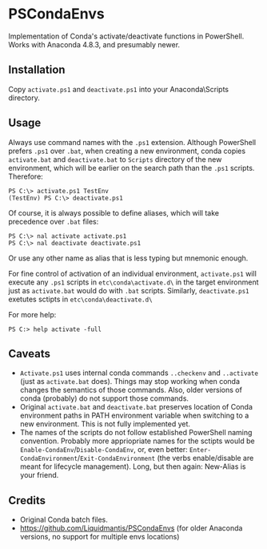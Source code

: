 # PSCondaEnvs

Implementation of Conda's activate/deactivate functions in PowerShell.
Works with Anaconda 4.8.3, and presumably newer.


## Installation

Copy `activate.ps1` and `deactivate.ps1` into your Anaconda\Scripts directory.

## Usage

Always use command names with the `.ps1` extension. 
Although PowerShell prefers `.ps1` over `.bat`, when creating a new environment, conda copies `activate.bat` and `deactivate.bat` to `Scripts` directory of the new environment, which will be earlier on the search path than the `.ps1` scripts. Therefore: 
```
PS C:\> activate.ps1 TestEnv
(TestEnv) PS C:\> deactivate.ps1
```

Of course, it is always possible to define aliases, which will take precedence over `.bat` files:
```
PS C:\> nal activate activate.ps1
PS C:\> nal deactivate deactivate.ps1
```
Or use any other name as alias that is less typing but mnemonic enough.

For fine control of activation of an individual environment, `activate.ps1` will execute any `.ps1` scripts in `etc\conda\activate.d\` in the target environment just as `activate.bat` would do with `.bat` scripts.
Similarly, `deactivate.ps1` exetutes sctipts in `etc\conda\deactivate.d\`

For more help:
```
PS C:> help activate -full
```

## Caveats

* `Activate.ps1` uses internal conda commands `..checkenv` and `..activate` (just as `activate.bat` does). Things may stop working when conda changes the semantics of those commands. Also, older versions of conda (probably) do not support those commands.
* Original `activate.bat` and `deactivate.bat` preserves location of Conda environment paths in PATH environment variable when switching to a new environment. This is not fully implemented yet.
* The names of the scripts do not follow established PowerShell naming convention. Probably more appriopriate names for the sctipts would be `Enable-CondaEnv`/`Disable-CondaEnv`, or, even better: `Enter-CondaEnvironment`/`Exit-CondaEnvironment` (the verbs enable/disable are meant for lifecycle management). Long, but then again: New-Alias is your friend.

## Credits

* Original Conda batch files.
* <https://github.com/Liquidmantis/PSCondaEnvs> (for older Anaconda versions, no support for multiple envs locations)
